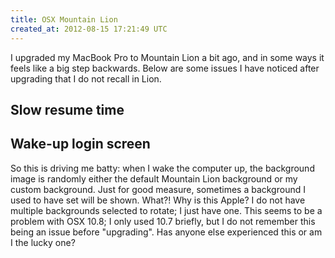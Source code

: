 ```yaml
---
title: OSX Mountain Lion
created_at: 2012-08-15 17:21:49 UTC
---
```


I upgraded my MacBook Pro to Mountain Lion a bit ago, and in some ways it feels like a big step backwards. Below are some issues I have noticed after upgrading that I do not recall in Lion.

## Slow resume time

## Wake-up login screen

So this is driving me batty: when I wake the computer up, the background image is randomly either the default Mountain Lion background or my custom background. Just for good measure, sometimes a background I used to have set will be shown. What?! Why is this Apple? I do not have multiple backgrounds selected to rotate; I just have one. This seems to be a problem with OSX 10.8; I only used 10.7 briefly, but I do not remember this being an issue before "upgrading". Has anyone else experienced this or am I the lucky one?
